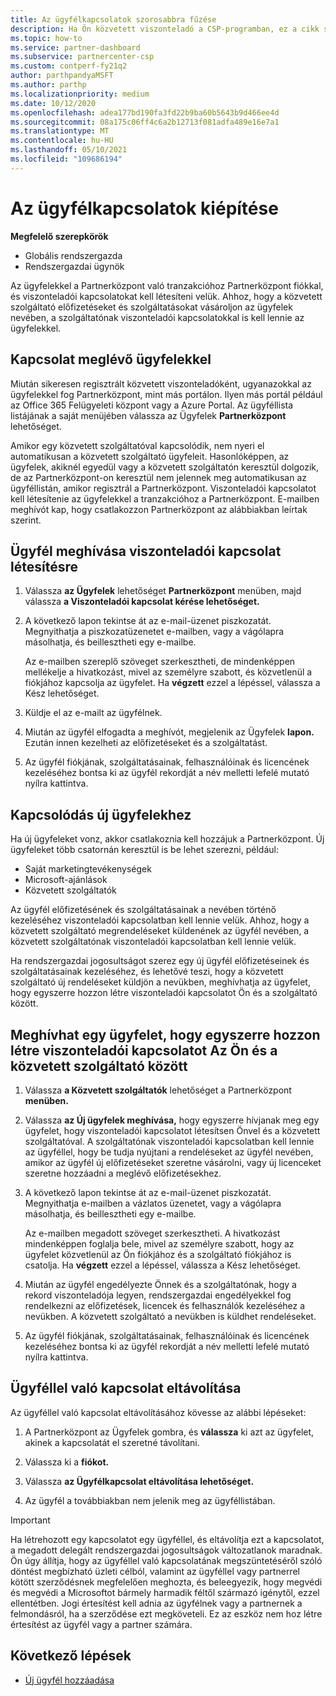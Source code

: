 ```yaml
---
title: Az ügyfélkapcsolatok szorosabbra fűzése
description: Ha Ön közvetett viszonteladó a CSP-programban, ez a cikk segít az új és meglévő ügyfelekkel való kapcsolathoz.
ms.topic: how-to
ms.service: partner-dashboard
ms.subservice: partnercenter-csp
ms.custom: contperf-fy21q2
author: parthpandyaMSFT
ms.author: parthp
ms.localizationpriority: medium
ms.date: 10/12/2020
ms.openlocfilehash: adea177bd190fa3fd22b9ba60b5643b9d466ee4d
ms.sourcegitcommit: 08a175c06ff4c6a2b12713f081adfa489e16e7a1
ms.translationtype: MT
ms.contentlocale: hu-HU
ms.lasthandoff: 05/10/2021
ms.locfileid: "109686194"
---
```

# <a name="connect-with-customers"></a>Az ügyfélkapcsolatok kiépítése


**Megfelelő szerepkörök**

- Globális rendszergazda
- Rendszergazdai ügynök


Az ügyfelekkel a Partnerközpont való tranzakcióhoz Partnerközpont fiókkal, és viszonteladói kapcsolatokat kell létesíteni velük. Ahhoz, hogy a közvetett szolgáltató előfizetéseket és szolgáltatásokat vásároljon az ügyfelek nevében, a szolgáltatónak viszonteladói kapcsolatokkal is kell lennie az ügyfelekkel.

## <a name="connect-with-existing-customers"></a>Kapcsolat meglévő ügyfelekkel

Miután sikeresen regisztrált közvetett viszonteladóként, ugyanazokkal az ügyfelekkel fog Partnerközpont, mint más portálon. Ilyen más portál például az Office 365 Felügyeleti központ vagy a Azure Portal. Az ügyféllista listájának  a saját menüjében válassza az Ügyfelek **Partnerközpont** lehetőséget.

Amikor egy közvetett szolgáltatóval kapcsolódik, nem nyeri el automatikusan a közvetett szolgáltató ügyfeleit. Hasonlóképpen, az ügyfelek, akiknél egyedül vagy a közvetett szolgáltatón keresztül dolgozik, de az Partnerközpont-on keresztül nem jelennek meg automatikusan az ügyféllistán, amikor regisztrál a Partnerközpont. Viszonteladói kapcsolatot kell létesítenie az ügyfelekkel a tranzakcióhoz a Partnerközpont.  E-mailben meghívót kap, hogy csatlakozzon Partnerközpont az alábbiakban leírtak szerint.

## <a name="invite-a-customer-to-establish-a-reseller-relationship-with-you"></a>Ügyfél meghívása viszonteladói kapcsolat létesítésre

1. Válassza **az Ügyfelek** lehetőséget **Partnerközpont** menüben, majd válassza **a Viszonteladói kapcsolat kérése lehetőséget.**

2. A következő lapon tekintse át az e-mail-üzenet piszkozatát. Megnyithatja a piszkozatüzenetet e-mailben, vagy a vágólapra másolhatja, és beillesztheti egy e-mailbe.

   Az e-mailben szereplő szöveget szerkesztheti, de mindenképpen mellékelje a hivatkozást, mivel az személyre szabott, és közvetlenül a fiókjához kapcsolja az ügyfelet. Ha **végzett** ezzel a lépéssel, válassza a Kész lehetőséget.

3. Küldje el az e-mailt az ügyfélnek.

4. Miután az ügyfél elfogadta a meghívót, megjelenik az Ügyfelek **lapon.** Ezután innen kezelheti az előfizetéseket és a szolgáltatást.

5. Az ügyfél fiókjának, szolgáltatásainak, felhasználóinak és licencének kezeléséhez bontsa ki az ügyfél rekordját a név melletti lefelé mutató nyílra kattintva.

## <a name="connect-with-new-customers"></a>Kapcsolódás új ügyfelekhez

Ha új ügyfeleket vonz, akkor csatlakoznia kell hozzájuk a Partnerközpont. Új ügyfeleket több csatornán keresztül is be lehet szerezni, például:

- Saját marketingtevékenységek
- Microsoft-ajánlások
- Közvetett szolgáltatók

Az ügyfél előfizetésének és szolgáltatásainak a nevében történő kezeléséhez viszonteladói kapcsolatban kell lennie velük. Ahhoz, hogy a közvetett szolgáltató megrendeléseket küldenének az ügyfél nevében, a közvetett szolgáltatónak viszonteladói kapcsolatban kell lennie velük.

Ha rendszergazdai jogosultságot szerez egy új ügyfél  előfizetéseinek és szolgáltatásainak kezeléséhez, és lehetővé teszi, hogy a közvetett szolgáltató új rendeléseket küldjön a nevükben, meghívhatja az ügyfelet, hogy egyszerre hozzon létre viszonteladói kapcsolatot Ön és a szolgáltató között.

## <a name="invite-a-customer-to-establish-a-reseller-relationship-with-you-and-your-indirect-provider-at-the-same-time"></a>Meghívhat egy ügyfelet, hogy egyszerre hozzon létre viszonteladói kapcsolatot Az Ön és a közvetett szolgáltató között

1. Válassza **a Közvetett szolgáltatók** lehetőséget a Partnerközpont **menüben.**

2. Válassza **az Új ügyfelek meghívása,** hogy egyszerre hívjanak meg egy ügyfelet, hogy viszonteladói kapcsolatot létesítsen Önvel és a közvetett szolgáltatóval. A szolgáltatónak viszonteladói kapcsolatban kell lennie az ügyféllel, hogy be tudja nyújtani a rendeléseket az ügyfél nevében, amikor az ügyfél új előfizetéseket szeretne vásárolni, vagy új licenceket szeretne hozzáadni a meglévő előfizetésekhez.

3. A következő lapon tekintse át az e-mail-üzenet piszkozatát. Megnyithatja e-mailben a vázlatos üzenetet, vagy a vágólapra másolhatja, és beillesztheti egy e-mailbe.

   Az e-mailben megadott szöveget szerkesztheti. A hivatkozást mindenképpen foglalja bele, mivel az személyre szabott, hogy az ügyfelet közvetlenül az Ön fiókjához és a szolgáltató fiókjához is csatolja. Ha **végzett** ezzel a lépéssel, válassza a Kész lehetőséget.

4. Miután az ügyfél engedélyezte Önnek és a szolgáltatónak, hogy a rekord viszonteladója legyen, rendszergazdai engedélyekkel fog rendelkezni az előfizetések, licencek és felhasználók kezeléséhez a nevükben. A közvetett szolgáltató a nevükben is küldhet rendeléseket.

5. Az ügyfél fiókjának, szolgáltatásainak, felhasználóinak és licencének kezeléséhez bontsa ki az ügyfél rekordját a név melletti lefelé mutató nyílra kattintva.

## <a name="remove-a-relationship-with-a-customer"></a>Ügyféllel való kapcsolat eltávolítása

Az ügyféllel való kapcsolat eltávolításához kövesse az alábbi lépéseket:

1.  A Partnerközpont az Ügyfelek gombra, és **válassza** ki azt az ügyfelet, akinek a kapcsolatát el szeretné távolítani.

2.  Válassza ki a **fiókot.**

3.  Válassza **az Ügyfélkapcsolat eltávolítása lehetőséget.**

4.  Az ügyfél a továbbiakban nem jelenik meg az ügyféllistában.

>[!IMPORTANT]
>Ha létrehozott egy kapcsolatot egy ügyféllel, és eltávolítja ezt a kapcsolatot, a megadott delegált rendszergazdai jogosultságok változatlanok maradnak.
>Ön úgy állítja, hogy az ügyféllel való kapcsolatának megszüntetéséről szóló döntést megbízható üzleti célból, valamint az ügyféllel vagy partnerrel kötött szerződésnek megfelelően meghozta, és beleegyezik, hogy megvédi és megvédi a Microsoftot bármely harmadik féltől származó igénytől, ezzel ellentétben.
>Jogi értesítést kell adnia az ügyfélnek vagy a partnernek a felmondásról, ha a szerződése ezt megköveteli. Ez az eszköz nem hoz létre értesítést az ügyfél vagy a partner számára.

## <a name="next-steps"></a>Következő lépések

- [Új ügyfél hozzáadása](add-a-new-customer.md)
